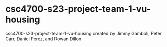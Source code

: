 # csc4700-s23-project-team-1-vu-housing
csc4700-s23-project-team-1-vu-housing created by Jimmy Gamboli, Peter Carr, Daniel Perez, and Rowan Dillon
